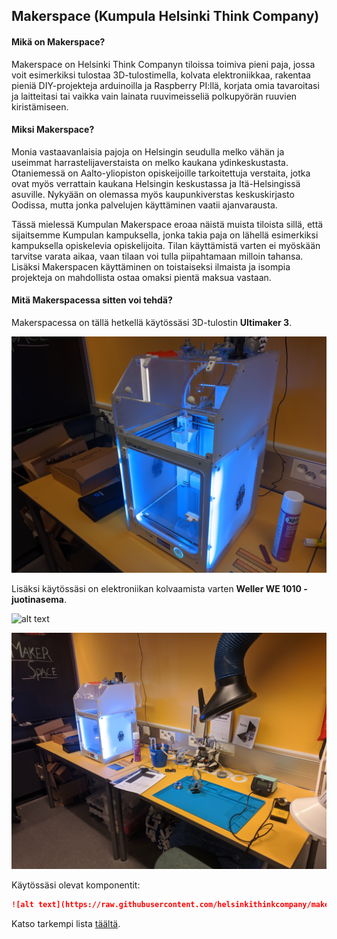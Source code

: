## Makerspace (Kumpula Helsinki Think Company)

#### Mikä on Makerspace?
Makerspace on Helsinki Think Companyn tiloissa toimiva pieni paja, jossa voit esimerkiksi tulostaa 3D-tulostimella, kolvata elektroniikkaa, rakentaa pieniä DIY-projekteja arduinoilla ja Raspberry PI:llä, korjata omia tavaroitasi ja laitteitasi tai vaikka vain lainata ruuvimeisseliä polkupyörän ruuvien kiristämiseen.

#### Miksi Makerspace?

Monia vastaavanlaisia pajoja on Helsingin seudulla melko vähän ja useimmat harrastelijaverstaista on melko kaukana ydinkeskustasta. Otaniemessä on Aalto-yliopiston opiskeijoille tarkoitettuja verstaita, jotka ovat myös verrattain kaukana Helsingin keskustassa ja Itä-Helsingissä asuville. Nykyään on olemassa myös kaupunkiverstas keskuskirjasto Oodissa, mutta jonka palvelujen käyttäminen vaatii ajanvarausta.

Tässä mielessä Kumpulan Makerspace eroaa näistä muista tiloista sillä, että sijaitsemme Kumpulan kampuksella, jonka takia paja on lähellä esimerkiksi kampuksella opiskelevia opiskelijoita. Tilan käyttämistä varten ei myöskään tarvitse varata aikaa, vaan tilaan voi tulla piipahtamaan milloin tahansa. Lisäksi Makerspacen käyttäminen on toistaiseksi ilmaista ja isompia projekteja on mahdollista ostaa omaksi pientä maksua vastaan.
#### Mitä Makerspacessa sitten voi tehdä?
Makerspacessa on tällä hetkellä käytössäsi 3D-tulostin **Ultimaker 3**.

![alt text](https://raw.githubusercontent.com/helsinkithinkcompany/makerspace/master/tulostin.jpg "")

Lisäksi käytössäsi on elektroniikan kolvaamista varten **Weller WE 1010 -juotinasema**.

![alt text](https://raw.githubusercontent.com/helsinkithinkcompany/makerspace/master/kolviiii.jpg "")

![alt text](https://raw.githubusercontent.com/helsinkithinkcompany/makerspace/master/poyta.jpg "")

Käytössäsi olevat komponentit:
```markdown
![alt text](https://raw.githubusercontent.com/helsinkithinkcompany/makerspace/master/thinkin_komponentit.txt "")

```

Katso tarkempi lista [täältä](# "täältä").
